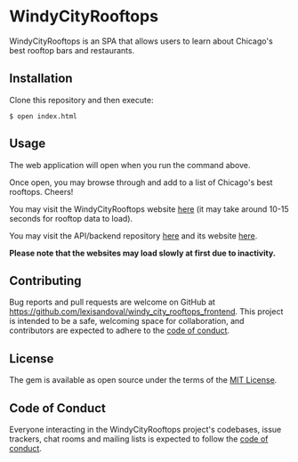 # WindyCityRooftops

WindyCityRooftops is an SPA that allows users to learn about Chicago's best rooftop bars and restaurants.

## Installation

Clone this repository and then execute:

    $ open index.html

## Usage

The web application will open when you run the command above.

Once open, you may browse through and add to a list of Chicago's best rooftops. Cheers!

You may visit the WindyCityRooftops website [here](https://windycityrooftops.netlify.app) (it may take around 10-15 seconds for rooftop data to load).

You may visit the API/backend repository [here](https://github.com/lexisandoval/windy_city_rooftops_backend.git) and its website [here](https://windycityrooftops-api.herokuapp.com).

**Please note that the websites may load slowly at first due to inactivity.**

## Contributing

Bug reports and pull requests are welcome on GitHub at https://github.com/lexisandoval/windy_city_rooftops_frontend. This project is intended to be a safe, welcoming space for collaboration, and contributors are expected to adhere to the [code of conduct](https://github.com/lexisandoval/windy_city_rooftops_frontend/blob/master/CODE_OF_CONDUCT.md).

## License

The gem is available as open source under the terms of the [MIT License](https://opensource.org/licenses/MIT).

## Code of Conduct

Everyone interacting in the WindyCityRooftops project's codebases, issue trackers, chat rooms and mailing lists is expected to follow the [code of conduct](https://github.com/lexisandoval/windy_city_rooftops_frontend/blob/master/CODE_OF_CONDUCT.md).
